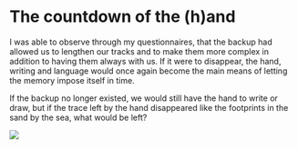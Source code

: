 # The countdown of the (h)and

I was able to observe through my questionnaires, that the backup had allowed us to lengthen our tracks and to make them more complex in addition to having them always with us. If it were to disappear, the hand, writing and language would once again become the main means of letting the memory impose itself in time.

If the backup no longer existed, we would still have the hand to write or draw, but if the trace left by the hand disappeared like the footprints in the sand by the sea, what would be left?

![](margot.png)